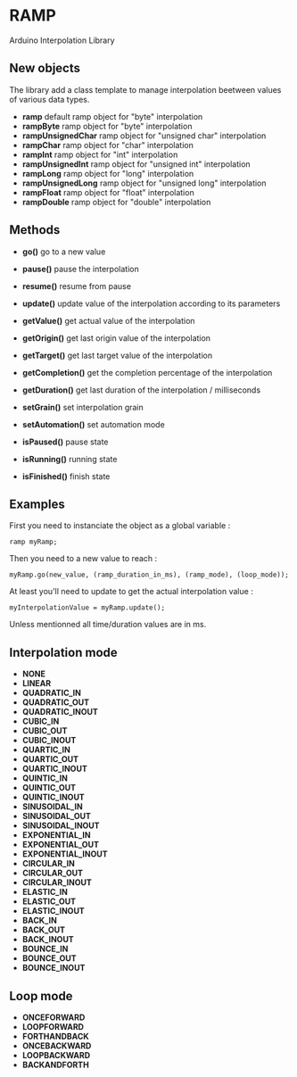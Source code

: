 # RAMP
Arduino Interpolation Library

## New objects

The library add a class template to manage interpolation beetween values of various data types.  

* **ramp** default ramp object for "byte" interpolation
* **rampByte** ramp object for "byte" interpolation
* **rampUnsignedChar** ramp object for "unsigned char" interpolation
* **rampChar** ramp object for "char" interpolation
* **rampInt** ramp object for "int" interpolation
* **rampUnsignedInt** ramp object for "unsigned int" interpolation
* **rampLong** ramp object for "long" interpolation
* **rampUnsignedLong** ramp object for "unsigned long" interpolation
* **rampFloat** ramp object for "float" interpolation
* **rampDouble** ramp object for "double" interpolation

## Methods

* **go()** go to a new value
* **pause()** pause the interpolation
* **resume()** resume from pause
* **update()** update value of the interpolation according to its parameters

* **getValue()** get actual value of the interpolation
* **getOrigin()** get last origin value of the interpolation
* **getTarget()** get last target value of the interpolation
* **getCompletion()** get the completion percentage of the interpolation
* **getDuration()** get last duration of the interpolation / milliseconds

* **setGrain()** set interpolation grain
* **setAutomation()** set automation mode

* **isPaused()** pause state
* **isRunning()** running state
* **isFinished()** finish state

## Examples

First you need to instanciate the object as a global variable :

	ramp myRamp;

Then you need to a new value to reach : 

	myRamp.go(new_value, (ramp_duration_in_ms), (ramp_mode), (loop_mode));

At least you'll need to update to get the actual interpolation value :

	myInterpolationValue = myRamp.update();
	
Unless mentionned all time/duration values are in ms.

## Interpolation mode

* **NONE**
* **LINEAR**
* **QUADRATIC_IN**
* **QUADRATIC_OUT**
* **QUADRATIC_INOUT**
* **CUBIC_IN**
* **CUBIC_OUT**
* **CUBIC_INOUT**
* **QUARTIC_IN**
* **QUARTIC_OUT**
* **QUARTIC_INOUT**
* **QUINTIC_IN**
* **QUINTIC_OUT**
* **QUINTIC_INOUT**
* **SINUSOIDAL_IN**
* **SINUSOIDAL_OUT**
* **SINUSOIDAL_INOUT**
* **EXPONENTIAL_IN**
* **EXPONENTIAL_OUT**
* **EXPONENTIAL_INOUT**
* **CIRCULAR_IN**
* **CIRCULAR_OUT**
* **CIRCULAR_INOUT**
* **ELASTIC_IN**
* **ELASTIC_OUT**
* **ELASTIC_INOUT**
* **BACK_IN**
* **BACK_OUT**
* **BACK_INOUT**
* **BOUNCE_IN**
* **BOUNCE_OUT**
* **BOUNCE_INOUT**

## Loop mode

* **ONCEFORWARD**
* **LOOPFORWARD**
* **FORTHANDBACK**
* **ONCEBACKWARD**
* **LOOPBACKWARD**
* **BACKANDFORTH**
